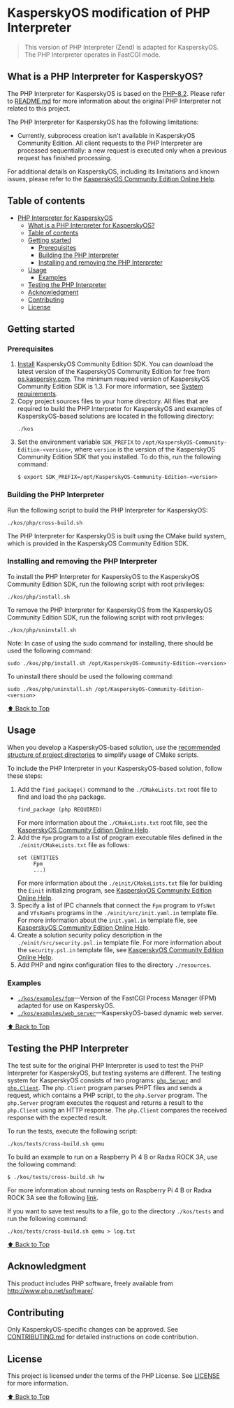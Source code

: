 # KasperskyOS modification of PHP Interpreter

>This version of PHP Interpreter (Zend) is adapted for KasperskyOS. The PHP Interpreter operates in FastCGI mode.

## What is a PHP Interpreter for KasperskyOS?

The PHP Interpreter for KasperskyOS is based on the [PHP-8.2](https://github.com/php/php-src/tree/PHP-8.2). Please refer to [README.md](https://github.com/php/php-src/blob/master/README.md) for more information about the original PHP Interpreter not related to this project.

The PHP Interpreter for KasperskyOS has the following limitations:

* Currently, subprocess creation isn't available in KasperskyOS Community Edition. All client requests to the PHP Interpreter are processed sequentially: a new request is executed only when a previous request has finished processing.

For additional details on KasperskyOS, including its limitations and known issues, please refer to the [KasperskyOS Community Edition Online Help](https://click.kaspersky.com/?hl=en-us&link=online_help&pid=kos&version=1.3&customization=KCE&helpid=community_edition).

## Table of contents

- [PHP Interpreter for KasperskyOS](#php-interpreter-for-kasperskyos)
  - [What is a PHP Interpreter for KasperskyOS?](#what-is-a-php-interpreter-for-kasperskyos)
  - [Table of contents](#table-of-contents)
  - [Getting started](#getting-started)
    - [Prerequisites](#prerequisites)
    - [Building the PHP Interpreter](#building-the-php-interpreter)
    - [Installing and removing the PHP Interpreter](#installing-and-removing-the-php-interpreter)
  - [Usage](#usage)
    - [Examples](#examples)
  - [Testing the PHP Interpreter](#testing-the-php-interpreter)
  - [Acknowledgment](#acknowledgment)
  - [Contributing](#contributing)
  - [License](#license)

## Getting started

### Prerequisites

1. [Install](https://click.kaspersky.com/?hl=en-us&link=online_help&pid=kos&version=1.3&customization=KCE&helpid=sdk_install_and_remove)
KasperskyOS Community Edition SDK. You can download the latest version of the KasperskyOS Community Edition for free from
[os.kaspersky.com](https://os.kaspersky.com/development/). The minimum required version of KasperskyOS Community Edition SDK is 1.3.
For more information, see [System requirements](https://click.kaspersky.com/?hl=en-us&link=online_help&pid=kos&version=1.3&customization=KCE&helpid=system_requirements).
1. Copy project sources files to your home directory. All files that are required to build the PHP Interpreter for KasperskyOS and examples of KasperskyOS-based solutions are located in the following directory:
   ```
   ./kos
   ```
1. Set the environment variable `SDK_PREFIX` to `/opt/KasperskyOS-Community-Edition-<version>`, where `version` is the version of the KasperskyOS Community Edition SDK that you installed. To do this, run the following command:
   ```
   $ export SDK_PREFIX=/opt/KasperskyOS-Community-Edition-<version>
   ```

### Building the PHP Interpreter

Run the following script to build the PHP Interpreter for KasperskyOS:
```
./kos/php/cross-build.sh
```
The PHP Interpreter for KasperskyOS is built using the CMake build system, which is provided in the KasperskyOS Community Edition SDK.

### Installing and removing the PHP Interpreter

To install the PHP Interpreter for KasperskyOS to the KasperskyOS Community Edition SDK, run the following script with root privileges:
```
./kos/php/install.sh
```

To remove the PHP Interpreter for KasperskyOS from the KasperskyOS Community Edition SDK, run the following script with root privileges:
```
./kos/php/uninstall.sh
```

Note:
In case of using the sudo command for installing, there should be used the following command:
```
sudo ./kos/php/install.sh /opt/KasperskyOS-Community-Edition-<version>
```
To uninstall there should be used the following command:
```
sudo ./kos/php/uninstall.sh /opt/KasperskyOS-Community-Edition-<version>
```

[⬆ Back to Top](#Table-of-contents)

## Usage

When you develop a KasperskyOS-based solution, use the [recommended structure of project directories](https://click.kaspersky.com/?hl=en-us&link=online_help&pid=kos&version=1.3&customization=KCE&helpid=cmake_using_sdk_cmake) to simplify usage of CMake scripts.

To include the PHP Interpreter in your KasperskyOS-based solution, follow these steps:

1. Add the `find_package()` command to the `./CMakeLists.txt` root file to find and load the `php` package.
   ```
   find_package (php REQUIRED)
   ```
   For more information about the `./CMakeLists.txt` root file, see the [KasperskyOS Community Edition Online Help](https://click.kaspersky.com/?hl=en-us&link=online_help&pid=kos&version=1.3&customization=KCE&helpid=cmake_lists_root).
1. Add the `Fpm` program to a list of program executable files defined in the `./einit/CMakeLists.txt` file as follows:
   ```
   set (ENTITIES
        Fpm
        ...)
   ```
   For more information about the `./einit/CMakeLists.txt` file for building the `Einit` initializing program, see [KasperskyOS Community Edition Online Help](https://click.kaspersky.com/?hl=en-us&link=online_help&pid=kos&version=1.3&customization=KCE&helpid=cmake_lists_einit).
1. Specify a list of IPC channels that connect the `Fpm` program to `VfsNet` and `VfsRamFs` programs in the `./einit/src/init.yaml.in` template file. For more information about the `init.yaml.in` template file, see [KasperskyOS Community Edition Online Help](https://click.kaspersky.com/?hl=en-us&link=online_help&pid=kos&version=1.3&customization=KCE&helpid=cmake_yaml_templates).
1. Create a solution security policy description in the `./einit/src/security.psl.in` template file. For more information about the `security.psl.in` template file, see [KasperskyOS Community Edition Online Help](https://click.kaspersky.com/?hl=en-us&link=online_help&pid=kos&version=1.3&customization=KCE&helpid=cmake_psl_templates).
1. Add PHP and nginx configuration files to the directory `./resources`.

### Examples

* [`./kos/examples/fpm`](kos/examples/fpm)—Version of the FastCGI Process Manager (FPM) adapted for use on KasperskyOS.
* [`./kos/examples/web_server`](kos/examples/web_server)—KasperskyOS-based dynamic web server.

[⬆ Back to Top](#Table-of-contents)

## Testing the PHP Interpreter

The test suite for the original PHP Interpreter is used to test the PHP Interpreter for KasperskyOS, but testing systems are different. The testing system for KasperskyOS consists of two programs: [`php.Server`](kos/tests/server) and [`php.Client`](kos/tests/client). The `php.Client` program parses PHPT files and sends a request, which contains a PHP script, to the `php.Server` program. The `php.Server` program executes the request and returns а result to the `php.Client` using аn HTTP response. The `php.Client` compares the received response with the expected result.

To run the tests, execute the following script:
```
./kos/tests/cross-build.sh qemu
```

To build an example to run on a Raspberry Pi 4 B or Radxa ROCK 3A, use the following command:
```
$ ./kos/tests/cross-build.sh hw
```
For more information about running tests on Raspberry Pi 4 B or Radxa ROCK 3A see the following [link](https://click.kaspersky.com/?hl=en-us&link=online_help&pid=kos&version=1.3&customization=KCE&helpid=running_sample_programs_rpi).

If you want to save test results to a file, go to the directory `./kos/tests` and run the following command:
```
./kos/tests/cross-build.sh qemu > log.txt
```

[⬆ Back to Top](#Table-of-contents)

## Acknowledgment

This product includes PHP software, freely available from <http://www.php.net/software/>.

## Contributing

Only KasperskyOS-specific changes can be approved. See [CONTRIBUTING.md](CONTRIBUTING.md) for detailed instructions on code contribution.

## License

This project is licensed under the terms of the PHP License. See [LICENSE](LICENSE) for more information.

[⬆ Back to Top](#Table-of-contents)
